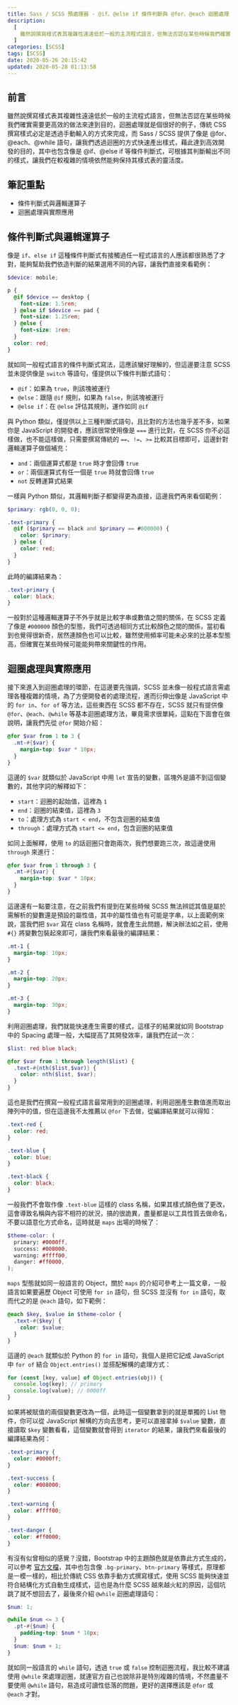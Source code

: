 ```yaml
---
title: Sass / SCSS 預處理器 - @if、@else if 條件判斷與 @for、@each 迴圈處理
description:
  [
    雖然說撰寫樣式表其複雜性遠遠低於一般的主流程式語言，但無法否認在某些時候我們確實需要更高效的做法來達到目的，迴圈處理就是個很好的例子，傳統 CSS 撰寫樣式必定是透過手動輸入的方式來完成，而 Sass / SCSS 提供了像是 @for、@each、@while 語句，讓我們透過迴圈的方式快速產出樣式，藉此達到高效開發的目的，其中也包含像是 @if、@else if 等條件判斷式，可根據其判斷輸出不同的樣式，讓我們在較複雜的情境依然能夠保持其樣式表的靈活度。,
  ]
categories: [SCSS]
tags: [SCSS]
date: 2020-05-26 20:15:42
updated: 2020-05-28 01:13:58
---
```


## 前言

雖然說撰寫樣式表其複雜性遠遠低於一般的主流程式語言，但無法否認在某些時候我們確實需要更高效的做法來達到目的，迴圈處理就是個很好的例子，傳統 CSS 撰寫樣式必定是透過手動輸入的方式來完成，而 Sass / SCSS 提供了像是 @for、@each、@while 語句，讓我們透過迴圈的方式快速產出樣式，藉此達到高效開發的目的，其中也包含像是 @if、@else if 等條件判斷式，可根據其判斷輸出不同的樣式，讓我們在較複雜的情境依然能夠保持其樣式表的靈活度。

## 筆記重點

- 條件判斷式與邏輯運算子
- 迴圈處理與實際應用

## 條件判斷式與邏輯運算子

像是 `if`、`else if` 這種條件判斷式有接觸過任一程式語言的人應該都很熟悉了才對，能夠幫助我們依造判斷的結果選用不同的內容，讓我們直接來看範例：

```scss
$device: mobile;

p {
  @if $device == desktop {
    font-size: 1.5rem;
  } @else if $device == pad {
    font-size: 1.25rem;
  } @else {
    font-size: 1rem;
  }
  color: red;
}
```

就如同一般程式語言的條件判斷式寫法，這應該蠻好理解的，但這邊要注意 SCSS 並未提供像是 `switch` 等語句，僅提供以下條件判斷式語句：

- `@if`：如果為 `true`，則該塊被運行
- `@else`：跟隨 `@if` 規則，如果為 `false`，則該塊被運行
- `@else if`：在 `@else` 評估其規則，運作如同 `@if`

與 Python 類似，僅提供以上三種判斷式語句，且比對的方法也幾乎差不多，如果你是 JavaScript 的開發者，應該很常使用像是 `===` 進行比對，在 SCSS 你不必這樣做，也不能這樣做，只需要撰寫傳統的 `==`、`!=`、`>=` 比較其目標即可，這邊針對邏輯運算子做個補充：

- `and`：兩個運算式都是 `true` 時才會回傳 `true`
- `or`：兩個運算式有任一個是 `true` 時就會回傳 `true`
- `not` 反轉運算式結果

一樣與 Python 類似，其邏輯判斷子都變得更為直接，這邊我們再來看個範例：

```scss
$primary: rgb(0, 0, 0);

.text-primary {
  @if ($primary == black and $primary == #000000) {
    color: $primary;
  } @else {
    color: red;
  }
}
```

此時的編譯結果為：

```css
.text-primary {
  color: black;
}
```

一般對於這種邏輯運算子不外乎就是比較字串或數值之間的關係，在 SCSS 定義了像是 `#000000` 顏色的型態，我們可透過相同方式比較顏色之間的關係，當初看到也覺得很新奇，居然連顏色也可以比較，雖然使用頻率可能未必來的比基本型態高，但確實在某些時候可能能夠帶來關鍵性的作用。

## 迴圈處理與實際應用

接下來進入到迴圈處理的環節，在這邊要先強調，SCSS 並未像一般程式語言需處理各種複雜的情境，為了方便開發者的處理流程，進而衍伸出像是 JavaScript 中的 `for in`、`for of` 等方法，這些東西在 SCSS 都不存在，SCSS 就只有提供像 `@for`、`@each`、`@while` 等基本迴圈處理方法，畢竟需求很單純，這點在下面會在做說明，讓我們先從 `@for` 開始介紹：

```scss
@for $var from 1 to 3 {
  .mt-#{$var} {
    margin-top: $var * 10px;
  }
}
```

這邊的 `$var` 就類似於 JavaScript 中用 `let` 宣告的變數，區塊外是讀不到這個變數的，其他字詞的解釋如下：

- `start`：迴圈的起始值，這裡為 `1`
- `end`：迴圈的結束值，這裡為 `3`
- `to`：處理方式為 `start < end`，不包含迴圈的結束值
- `through`：處理方式為 `start <= end`，包含迴圈的結束值

如同上面解釋，使用 `to` 的話迴圈只會跑兩次，我們想要跑三次，故這邊使用 `through` 來進行：

```scss
@for $var from 1 through 3 {
  .mt-#{$var} {
    margin-top: $var * 10px;
  }
}
```

這邊還有一點要注意，在之前我們有提到在某些時候 SCSS 無法辨認其值是屬於需解析的變數還是預設的屬性值，其中的屬性值也有可能是字串，以上面範例來說，當我們把 `$var` 寫在 class 名稱時，就會產生此問題，解決辦法如之前，使用 `#{}` 將變數包裝起來即可，讓我們來看最後的編譯結果：

```css
.mt-1 {
  margin-top: 10px;
}

.mt-2 {
  margin-top: 20px;
}

.mt-3 {
  margin-top: 30px;
}
```

利用迴圈處理，我們就能快速產生需要的樣式，這樣子的結果就如同 Bootstrap 中的 Spacing 處理一般，大幅提高了其開發效率，讓我們在試一次：

```scss
$list: red blue black;

@for $var from 1 through length($list) {
  .text-#{nth($list,$var)} {
    color: nth($list, $var);
  }
}
```

這也是我們在撰寫一般程式語言最常用到的迴圈處理，利用迴圈產生數值進而取出陣列中的值，但在這邊我不太推薦以 `@for` 下去做，從編譯結果就可以得知：

```css
.text-red {
  color: red;
}

.text-blue {
  color: blue;
}

.text-black {
  color: black;
}
```

一般我們不會取作像 `.text-blue` 這樣的 class 名稱，如果其樣式顏色做了更改，這會導致名稱與內容不相符的狀況，搞的很詭異，盡量都是以工具性質去做命名，不要以語意化方式命名，這時就是 `maps` 出場的時候了：

```scss
$theme-color: (
  primary: #0000ff,
  success: #008000,
  warning: #ffff00,
  danger: #ff0000,
);
```

`maps` 型態就如同一般語言的 Object，關於 `maps` 的介紹可參考上一篇文章，一般語言如果要遍歷 Object 可使用 `for in` 語句，但 SCSS 並沒有 `for in` 語句，取而代之的是 `@each` 語句，如下範例：

```scss
@each $key, $value in $theme-color {
  .text-#{$key} {
    color: $value;
  }
}
```

這邊的 `@each` 就類似於 Python 的 `for in` 語句，我個人是把它記成 JavaScript 中 `for of` 結合 `Object.entries()` 並搭配解構的處理方式：

```js
for (const [key, value] of Object.entries(obj)) {
  console.log(key); // primary
  console.log(value); // 0000ff
}
```

如果將被賦值的兩個變數更改為一個，此時這一個變數拿到的就是單獨的 List 物件，你可以從 JavaScript 解構的方向去思考，更可以直接拿掉 `$value` 變數，直接讀取 `$key` 變數看看，這個變數就會得到 `iterator` 的結果，讓我們來看最後的編譯結果為何：

```css
.text-primary {
  color: #0000ff;
}

.text-success {
  color: #008000;
}

.text-warning {
  color: #ffff00;
}

.text-danger {
  color: #ff0000;
}
```

有沒有似曾相似的感覺？沒錯，Bootstrap 中的主題顏色就是依靠此方式生成的，可以參考 [官方文檔](https://github.com/twbs/bootstrap/blob/master/scss/_variables.scss)，其中也包含像 `.bg-primary`、`btn-primary` 等樣式，原理都是一模一樣的，相比於傳統 CSS 依靠手動方式撰寫樣式，使用 SCSS 能夠快速並符合結構化方式自動生成樣式，這也是為什麼 SCSS 越來越火紅的原因，這個坑跳了就不想回去了，最後來介紹 `@while` 迴圈處理語句：

```scss
$num: 1;

@while $num <= 3 {
  .pt-#{$num} {
    padding-top: $num * 10px;
  }
  $num: $num + 1;
}
```

就如同一般語言的 `while` 語句，透過 `true` 或 `false` 控制迴圈流程，我比較不建議使用 `@while` 來處理迴圈，就連官方自己也說除非是特別複雜的情境，不然盡量不要使用 `@while` 語句，易造成可讀性低落的問題，更好的選擇應該是 `@for` 或 `@each` 才對。
